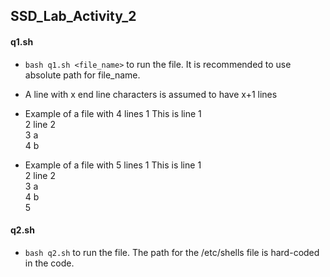 ## SSD_Lab_Activity_2



#### q1.sh
- `bash q1.sh <file_name>` to run the file. It is recommended to use absolute path for file_name.
- A line with x end line characters is assumed to have x+1 lines
- Example of a file with 4 lines 
1 This is line 1   
2 line 2        
3 a             
4 b

- Example of a file with 5 lines
1 This is line 1  
2 line 2  
3 a  
4 b  
5





#### q2.sh
- `bash q2.sh` to run the file. The path for the /etc/shells file is hard-coded in the code.



